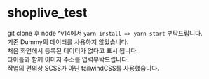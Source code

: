 # shoplive_test

git clone 후 node ^v14에서 `yarn install => yarn start` 부탁드립니다.  
기존 Dummy의 데이터를 사용하지 않았습니다.  
처음 화면에서 등록된 데이터가 없다고 표시 됩니다.  
타이틀과 함께 이미지 주소를 입력부탁드립니다.  
작업의 편의상 SCSS가 아닌 tailwindCSS를 사용했습니다.
